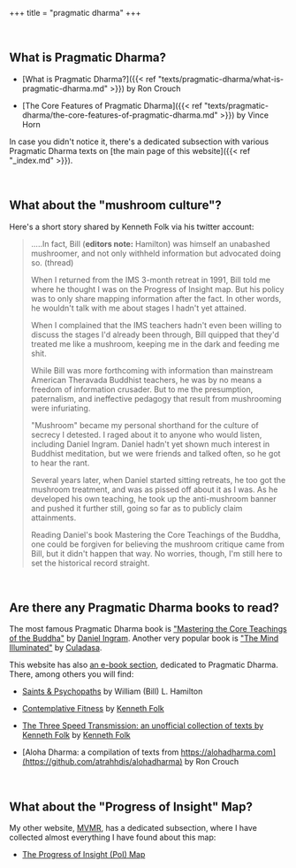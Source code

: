 +++
title = "pragmatic dharma"
+++

&nbsp;
## What is Pragmatic Dharma?

-  [What is Pragmatic Dharma?]({{< ref "texts/pragmatic-dharma/what-is-pragmatic-dharma.md" >}}) by Ron Crouch

- [The Core Features of Pragmatic Dharma]({{< ref "texts/pragmatic-dharma/the-core-features-of-pragmatic-dharma.md" >}}) by Vince Horn

In case you didn't notice it, there's a dedicated subsection with various Pragmatic Dharma texts on [the main page of this website]({{< ref "_index.md" >}}).

&nbsp;
## What about the "mushroom culture"?


Here's a short story shared by Kenneth Folk via his twitter account:

> 
> .....In fact, Bill (**editors note:** Hamilton) was himself an unabashed mushroomer, and not only withheld information but advocated doing so. (thread)
>     
> When I returned from the IMS 3-month retreat in 1991, Bill told me where he thought I was on the Progress of Insight map. But his policy was to only share mapping information after the fact. In other words, he wouldn't talk with me about stages I hadn't yet attained.
> 
> When I complained that the IMS teachers hadn't even been willing to discuss the stages I'd already been through, Bill quipped that they'd treated me like a mushroom, keeping me in the dark and feeding me shit.
> 
> While Bill was more forthcoming with information than mainstream American Theravada Buddhist teachers, he was by no means a freedom of information crusader. But to me the presumption, paternalism, and ineffective pedagogy that result from mushrooming were infuriating.
> 
> "Mushroom" became my personal shorthand for the culture of secrecy I detested. I raged about it to anyone who would listen, including Daniel Ingram. Daniel hadn't yet shown much interest in Buddhist meditation, but we were friends and talked often, so he got to hear the rant.
> 
> Several years later, when Daniel started sitting retreats, he too got the mushroom treatment, and was as pissed off about it as I was. As he developed his own teaching, he took up the anti-mushroom banner and pushed it further still, going so far as to publicly claim attainments.
> 
> Reading Daniel's book Mastering the Core Teachings of the Buddha, one could be forgiven for believing the mushroom critique came from Bill, but it didn't happen that way. No worries, though, I'm still here to set the historical record straight.
> 


&nbsp;
## Are there any Pragmatic Dharma books to read?

The most famous Pragmatic Dharma book is ["Mastering the Core Teachings of the Buddha"](https://www.mctb.org/) by [Daniel Ingram](https://www.integrateddaniel.info/). Another very popular book is ["The Mind Illuminated"](https://www.goodreads.com/book/show/25942786-the-mind-illuminated) by [Culadasa](http://culadasa.com/about/).

This website has also [an e-book section](https://atrahhdis.github.io/#pd), dedicated to Pragmatic Dharma. There, among others you will find:

- [Saints & Psychopaths](https://github.com/atrahhdis/saints) by William (Bill) L. Hamilton

- [Contemplative Fitness](https://github.com/atrahhdis/cfitness) by [Kenneth Folk](https://kennethfolkdharma.com/)

- [The Three Speed Transmission: an unofficial collection of texts by Kenneth Folk](https://github.com/atrahhdis/kf3st) by [Kenneth Folk](https://kennethfolkdharma.com/)

- [Aloha Dharma: a compilation of texts from https://alohadharma.com](https://github.com/atrahhdis/alohadharma) by Ron Crouch


&nbsp;
## What about the "Progress of Insight" Map?

My other website, [MVMR](https://mahasivipassana.com), has a dedicated subsection, where I have collected almost everything I have found about this map:

- [The Progress of Insight (PoI) Map](https://mahasivipassana.com/the-progress-of-insight-map/)
